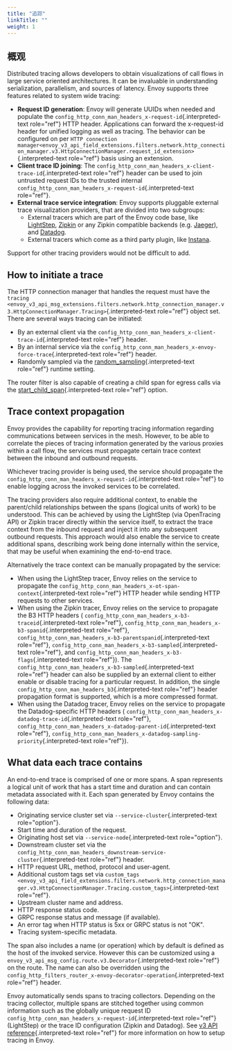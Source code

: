 ```yaml
---
title: "追踪"
linkTitle: ""
weight: 1
---
```


## 概观

Distributed tracing allows developers to obtain visualizations of call
flows in large service oriented architectures. It can be invaluable in
understanding serialization, parallelism, and sources of latency. Envoy
supports three features related to system wide tracing:

- **Request ID generation**: Envoy will generate UUIDs when needed and
  populate the
  `config_http_conn_man_headers_x-request-id`{.interpreted-text
  role="ref"} HTTP header. Applications can forward the x-request-id
  header for unified logging as well as tracing. The behavior can be
  configured on per
  `HTTP connection manager<envoy_v3_api_field_extensions.filters.network.http_connection_manager.v3.HttpConnectionManager.request_id_extension>`{.interpreted-text
  role="ref"} basis using an extension.
- **Client trace ID joining**: The
  `config_http_conn_man_headers_x-client-trace-id`{.interpreted-text
  role="ref"} header can be used to join untrusted request IDs to the
  trusted internal
  `config_http_conn_man_headers_x-request-id`{.interpreted-text
  role="ref"}.
- **External trace service integration**: Envoy supports pluggable
  external trace visualization providers, that are divided into two
  subgroups:
  - External tracers which are part of the Envoy code base, like
    [LightStep](https://lightstep.com/),
    [Zipkin](https://zipkin.io/) or any Zipkin compatible backends
    (e.g. [Jaeger](https://github.com/jaegertracing/)), and
    [Datadog](https://datadoghq.com).
  - External tracers which come as a third party plugin, like
    [Instana](https://www.instana.com/blog/monitoring-envoy-proxy-microservices/).

Support for other tracing providers would not be difficult to add.

## How to initiate a trace

The HTTP connection manager that handles the request must have the
`tracing <envoy_v3_api_msg_extensions.filters.network.http_connection_manager.v3.HttpConnectionManager.Tracing>`{.interpreted-text
role="ref"} object set. There are several ways tracing can be initiated:

- By an external client via the
  `config_http_conn_man_headers_x-client-trace-id`{.interpreted-text
  role="ref"} header.
- By an internal service via the
  `config_http_conn_man_headers_x-envoy-force-trace`{.interpreted-text
  role="ref"} header.
- Randomly sampled via the
  [random_sampling](config_http_conn_man_runtime_random_sampling){.interpreted-text
  role="ref"} runtime setting.

The router filter is also capable of creating a child span for egress
calls via the
[start_child_span](envoy_v3_api_field_extensions.filters.http.router.v3.Router.start_child_span){.interpreted-text
role="ref"} option.

## Trace context propagation

Envoy provides the capability for reporting tracing information
regarding communications between services in the mesh. However, to be
able to correlate the pieces of tracing information generated by the
various proxies within a call flow, the services must propagate certain
trace context between the inbound and outbound requests.

Whichever tracing provider is being used, the service should propagate
the `config_http_conn_man_headers_x-request-id`{.interpreted-text
role="ref"} to enable logging across the invoked services to be
correlated.

The tracing providers also require additional context, to enable the
parent/child relationships between the spans (logical units of work) to
be understood. This can be achieved by using the LightStep (via
OpenTracing API) or Zipkin tracer directly within the service itself, to
extract the trace context from the inbound request and inject it into
any subsequent outbound requests. This approach would also enable the
service to create additional spans, describing work being done
internally within the service, that may be useful when examining the
end-to-end trace.

Alternatively the trace context can be manually propagated by the
service:

- When using the LightStep tracer, Envoy relies on the service to
  propagate the
  `config_http_conn_man_headers_x-ot-span-context`{.interpreted-text
  role="ref"} HTTP header while sending HTTP requests to other
  services.
- When using the Zipkin tracer, Envoy relies on the service to
  propagate the B3 HTTP headers (
  `config_http_conn_man_headers_x-b3-traceid`{.interpreted-text
  role="ref"},
  `config_http_conn_man_headers_x-b3-spanid`{.interpreted-text
  role="ref"},
  `config_http_conn_man_headers_x-b3-parentspanid`{.interpreted-text
  role="ref"},
  `config_http_conn_man_headers_x-b3-sampled`{.interpreted-text
  role="ref"}, and
  `config_http_conn_man_headers_x-b3-flags`{.interpreted-text
  role="ref"}). The
  `config_http_conn_man_headers_x-b3-sampled`{.interpreted-text
  role="ref"} header can also be supplied by an external client to
  either enable or disable tracing for a particular request. In
  addition, the single
  `config_http_conn_man_headers_b3`{.interpreted-text role="ref"}
  header propagation format is supported, which is a more compressed
  format.
- When using the Datadog tracer, Envoy relies on the service to
  propagate the Datadog-specific HTTP headers (
  `config_http_conn_man_headers_x-datadog-trace-id`{.interpreted-text
  role="ref"},
  `config_http_conn_man_headers_x-datadog-parent-id`{.interpreted-text
  role="ref"},
  `config_http_conn_man_headers_x-datadog-sampling-priority`{.interpreted-text
  role="ref"}).

## What data each trace contains

An end-to-end trace is comprised of one or more spans. A span represents
a logical unit of work that has a start time and duration and can
contain metadata associated with it. Each span generated by Envoy
contains the following data:

- Originating service cluster set via
  `--service-cluster`{.interpreted-text role="option"}.
- Start time and duration of the request.
- Originating host set via `--service-node`{.interpreted-text
  role="option"}.
- Downstream cluster set via the
  `config_http_conn_man_headers_downstream-service-cluster`{.interpreted-text
  role="ref"} header.
- HTTP request URL, method, protocol and user-agent.
- Additional custom tags set via `custom_tags <envoy_v3_api_field_extensions.filters.network.http_connection_manager.v3.HttpConnectionManager.Tracing.custom_tags>`{.interpreted-text
  role="ref"}.
- Upstream cluster name and address.
- HTTP response status code.
- GRPC response status and message (if available).
- An error tag when HTTP status is 5xx or GRPC status is not \"OK\".
- Tracing system-specific metadata.

The span also includes a name (or operation) which by default is defined
as the host of the invoked service. However this can be customized using
a `envoy_v3_api_msg_config.route.v3.Decorator`{.interpreted-text
role="ref"} on the route. The name can also be overridden using the
`config_http_filters_router_x-envoy-decorator-operation`{.interpreted-text
role="ref"} header.

Envoy automatically sends spans to tracing collectors. Depending on the
tracing collector, multiple spans are stitched together using common
information such as the globally unique request ID
`config_http_conn_man_headers_x-request-id`{.interpreted-text
role="ref"} (LightStep) or the trace ID configuration (Zipkin and
Datadog). See
[v3 API reference](envoy_v3_api_msg_config.trace.v3.Tracing){.interpreted-text
role="ref"} for more information on how to setup tracing in Envoy.
